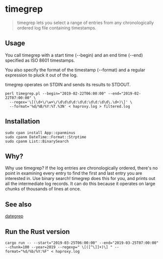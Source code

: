 # timegrep

> timegrep lets you select a range of entries from any chronologically ordered
> log file containing timestamps.

## Usage

You call timegrep with a start time (--begin) and an end time (--end) specified as ISO 8601 timestamps.

You also specify the format of the timestamp (--format) and a regular expression to pluck it out of the log.

timegrep operates on STDIN and sends its results to STDOUT.

```
perl timegrep.pl --begin="2019-02-22T06:00:00" --end="2019-02-22T07:00:00" \
  --regex='\[(\d+\/\w+\/\d\d\d\d:\d\d:\d\d:\d\d\.\d+)\]' \
  --format='%d/%B/%Y:%T.%3N' < haproxy.log > filtered.log
```

## Installation

```
sudo cpan install App::cpanminus
sudo cpanm DateTime::Format::Strptime
sudo cpanm List::BinarySearch
```

## Why?

Why use timegrep? If the log entries are chronologically ordered, there's no point in examining every entry to find the first and last entry you are interested in. Use binary search! timegrep does this for you, and prints out all the intermediate log records.
It can do this because it operates on large chunks of thousands of lines at once.

## See also

[dategrep](https://github.com/mdom/dategrep)

## Run the Rust version

```
cargo run -- --start="2019-03-25T06:00:00" --end="2019-03-25T07:00:00" --chunk=100 --year=2019 --regexp=" \[([^\]]+)\] " --format="%d/%b/%Y:%F" < haproxy.log 
```
